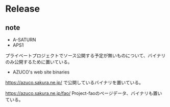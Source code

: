# Release

## note
- A-SATURN
- APS1

プライベートプロジェクトでソース公開する予定が無いものについて、バイナリのみ公開するために置いている。

- AZUCO's web site binaries

https://azuco.sakura.ne.jp/ で公開しているバイナリを置いている。

https://azuco.sakura.ne.jp/fao/ Project-faoのページデータ、バイナリも置いている。
